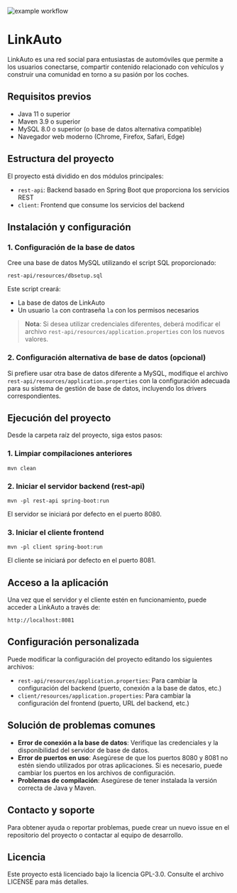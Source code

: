 ![example workflow](https://github.com/oiercar19/LinkAuto/actions/workflows/maven.yml/badge.svg)

# LinkAuto

LinkAuto es una red social para entusiastas de automóviles que permite a los usuarios conectarse, compartir contenido relacionado con vehículos y construir una comunidad en torno a su pasión por los coches.

## Requisitos previos

- Java 11 o superior
- Maven 3.9 o superior
- MySQL 8.0 o superior (o base de datos alternativa compatible)
- Navegador web moderno (Chrome, Firefox, Safari, Edge)

## Estructura del proyecto

El proyecto está dividido en dos módulos principales:
- `rest-api`: Backend basado en Spring Boot que proporciona los servicios REST
- `client`: Frontend que consume los servicios del backend

## Instalación y configuración

### 1. Configuración de la base de datos

Cree una base de datos MySQL utilizando el script SQL proporcionado:

```
rest-api/resources/dbsetup.sql
```

Este script creará:
- La base de datos de LinkAuto
- Un usuario `la` con contraseña `la` con los permisos necesarios

> **Nota**: Si desea utilizar credenciales diferentes, deberá modificar el archivo `rest-api/resources/application.properties` con los nuevos valores.

### 2. Configuración alternativa de base de datos (opcional)

Si prefiere usar otra base de datos diferente a MySQL, modifique el archivo `rest-api/resources/application.properties` con la configuración adecuada para su sistema de gestión de base de datos, incluyendo los drivers correspondientes.

## Ejecución del proyecto

Desde la carpeta raíz del proyecto, siga estos pasos:

### 1. Limpiar compilaciones anteriores

```
mvn clean
```

### 2. Iniciar el servidor backend (rest-api)

```
mvn -pl rest-api spring-boot:run
```

El servidor se iniciará por defecto en el puerto 8080.

### 3. Iniciar el cliente frontend

```
mvn -pl client spring-boot:run
```

El cliente se iniciará por defecto en el puerto 8081.

## Acceso a la aplicación

Una vez que el servidor y el cliente estén en funcionamiento, puede acceder a LinkAuto a través de:

```
http://localhost:8081
```

## Configuración personalizada

Puede modificar la configuración del proyecto editando los siguientes archivos:

- `rest-api/resources/application.properties`: Para cambiar la configuración del backend (puerto, conexión a la base de datos, etc.)
- `client/resources/application.properties`: Para cambiar la configuración del frontend (puerto, URL del backend, etc.)

## Solución de problemas comunes

- **Error de conexión a la base de datos**: Verifique las credenciales y la disponibilidad del servidor de base de datos.
- **Error de puertos en uso**: Asegúrese de que los puertos 8080 y 8081 no estén siendo utilizados por otras aplicaciones. Si es necesario, puede cambiar los puertos en los archivos de configuración.
- **Problemas de compilación**: Asegúrese de tener instalada la versión correcta de Java y Maven.

## Contacto y soporte

Para obtener ayuda o reportar problemas, puede crear un nuevo issue en el repositorio del proyecto o contactar al equipo de desarrollo.

## Licencia

Este proyecto está licenciado bajo la licencia GPL-3.0. Consulte el archivo LICENSE para más detalles.
